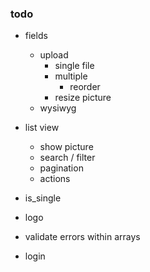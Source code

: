 ### todo

- fields
    - upload
        - single file
        - multiple
            - reorder
        - resize picture
    - wysiwyg

- list view
    - show picture
    - search / filter
    - pagination
    - actions

- is_single

- logo

- validate errors within arrays

- login
